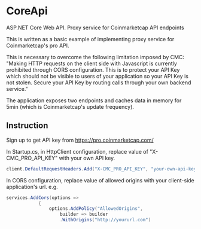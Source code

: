 # CoreApi
ASP.NET Core Web API. Proxy service for Coinmarketcap API endpoints

This is written as a basic example of implementing proxy service for Coinmarketcap's pro API.

This is necessary to overcome the following limitation imposed by CMC:
"Making HTTP requests on the client side with Javascript is currently prohibited through CORS configuration. This is to protect your API Key which should not be visible to users of your application so your API Key is not stolen. Secure your API Key by routing calls through your own backend service."

The application exposes two endpoints and caches data in memory for 5min (which is Coinmarketcap's update frequency).

## Instruction
Sign up to get API key from https://pro.coinmarketcap.com/

In Startup.cs, in HttpClient configuration, replace value of "X-CMC_PRO_API_KEY" with your own API key.

```c#
client.DefaultRequestHeaders.Add("X-CMC_PRO_API_KEY", "your-own-api-key");
```
In CORS configuration, replace value of allowed origins with your client-side application's url.
e.g.
```c#
services.AddCors(options =>
            {
                options.AddPolicy("AllowedOrigins",
                    builder => builder
                    .WithOrigins("http://yoururl.com")
```
